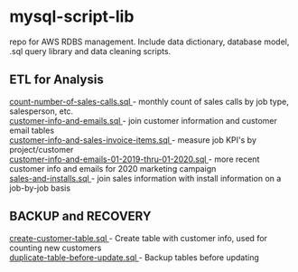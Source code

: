 # mysql-script-lib
repo for AWS RDBS management. Include data dictionary, database model, .sql query library and data cleaning scripts.  

## ETL for Analysis
<a href='https://github.com/blakeshurtz/rdbs_repo/blob/master/SQL%20Queries/count-number-of-sales-calls.sql'>
count-number-of-sales-calls.sql  
</a> 
- monthly count of sales calls by job type, salesperson, etc.<br>   
<a href='https://github.com/blakeshurtz/rdbs_repo/blob/master/SQL%20Queries/customer-info-and-emails.sql'>
customer-info-and-emails.sql 
</a> 
- join customer information and customer email tables<br>  
<a href='https://github.com/blakeshurtz/rdbs_repo/blob/master/SQL%20Queries/customer-info-and-sales-invoice-items.sql'>
customer-info-and-sales-invoice-items.sql 
</a> 
- measure job KPI's by project/customer<br>  
<a href='https://github.com/blakeshurtz/rdbs_repo/blob/master/SQL%20Queries/customer-info-and-emails-01-2019-thru-01-2020.sql'>
customer-info-and-emails-01-2019-thru-01-2020.sql 
</a> 
- more recent customer info and emails for 2020 marketing campaign<br>  
<a href='https://github.com/blakeshurtz/rdbs_repo/blob/master/SQL%20Queries/sales-and-installs.sql'>
sales-and-installs.sql 
</a> 
- join sales information with install information on a job-by-job basis<br>  

## BACKUP and RECOVERY
<a href='https://github.com/blakeshurtz/rdbs_repo/blob/master/SQL%20Queries/create-customer-table.sql'>
create-customer-table.sql 
</a> 
- Create table with customer info, used for counting new customers<br>  
<a href='https://github.com/blakeshurtz/rdbs_repo/blob/master/SQL%20Queries/duplicate-table-before-update.sql'>
duplicate-table-before-update.sql 
</a> 
- Backup tables before updating<br>  
